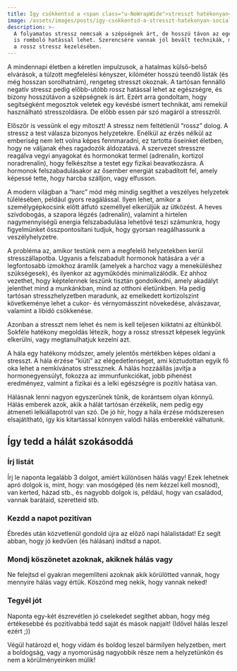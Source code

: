```yaml
---
title: Így csökkentsd a <span class="u-NoWrapWide">stresszt hatékonyan</span>
image: /assets/images/posts/igy-csokkentsd-a-stresszt-hatekonyan-social.jpg
description: >-
  A folyamatos stressz nemcsak a szépségnek árt, de hosszú távon az egészségre
  is romboló hatással lehet. Szerencsére vannak jól bevált technikák, melyek segítenek
  a rossz stressz kezelésében.
---
```


A mindennapi életben a kéretlen impulzusok, a hatalmas külső-belső elvárások, a
túlzott megfelelési kényszer, kilóméter hosszú teendő listák (és még hosszan
sorolhatnám), rengeteg stresszt okoznak. A tartósan fennálló negatív stressz
pedig előbb-utóbb rossz hatással lehet az egészségre, és bizony hosszútávon a
szépségnek is árt. Ezért arra gondoltam, hogy segítségként megosztok veletek egy
kevésbé ismert technikát, ami remekül használható stresszoldásra. De előbb essen
pár szó magáról a stresszről.

Először is vessünk el egy mítoszt! A stressz nem feltétlenül “rossz” dolog. A
stressz a test válasza bizonyos helyzetekre. Enélkül az érzés nélkül az
emberiség nem lett volna képes fennmaradni, ez tartotta őseinket életben, hogy
ne váljanak éhes ragadozók áldozatává. A szervezet stresszre reagálva vegyi
anyagokat és hormonokat termel (adrenalin, kortizol noradrenalin), hogy
felkészítse a testet egy fizikai beavatkozásra. A hormonok felszabadulásakor az
ősember energiát szabadított fel, amely képessé tette, hogy harcba szálljon,
vagy elfusson.

A modern világban a “harc” mód még mindig segíthet a veszélyes helyzetek
túlélésében, például gyors reagálással. Ilyen lehet, amikor a személygépkocsink
előtt átfutó személlyel elkerüljük az ütközést. A heves szívdobogás, a szapora
légzés (adrenalin), valamint a hirtelen nagymennyiségű energia felszabadulása
lehetővé teszi számunkra, hogy figyelmünket összpontosítani tudjuk, hogy gyorsan
reagálhassunk a veszélyhelyzetre.

A probléma az, amikor testünk nem a megfelelő helyzetekben kerül
stresszállapotba. Ugyanis a felszabadult hormonok hatására a vér a legfontosabb
izmokhoz áramlik (amelyek a harchoz vagy a meneküléshez szükségesek), és
ilyenkor az agyműködés minimalizálódik. Ez ahhoz vezethet, hogy képtelennek
leszünk tisztán gondolkodni, amely akadályt jelenthet mind a munkánkban, mind az
otthoni életünkben. Ha pedig tartósan stresszhelyzetben maradunk, az emelkedett
kortizolszint követkeménye lehet a cukor- és vérnyomásszint növekedése,
alvászavar, valamint a libidó csökkenése.

Azonban a stresszt nem lehet és nem is kell teljesen kiiktatni az éltünkből.
Sokféle hatékony megoldás létezik, hogy a rossz stresszt képesek legyünk
elkerülni, vagy megtanulhatjuk kezelni azt.

A hála egy hatékony módszer, amely jelentős mértékben képes oldani a stresszt. A
hála érzése “kiüti” az elégedetlenséget, ami köztudottan egyik fő oka lehet a
nemkívánatos stressznek. A hálás hozzáállás javítja a hormonegyensúlyt, fokozza
az immunfunkciókat, jobb pihenést eredményez, valmint a fizikai és a lelki
egészségre is pozitív hatása van.

Hálásnak lenni nagyon egyszerűnek tűnik, de korántsem olyan könnyű. Hálás
emberek azok, akik a hálát tartósan érzékelik, nem pedig egy átmeneti
lelkiállapotról van szó. De jó hír, hogy a hála érzése módszeresen
elsajátítható, így kis kitartással könnyen valódi hálás emberekké válhatunk.

## Így tedd a hálát szokásoddá

### Írj listát

Írj le naponta legalább 3 dolgot, amiért különösen hálás vagy! Ezek lehetnek
apró dolgok is, mint, hogy: van mosógéped (és nem kézzel kell mosnod), van
kerted, házad stb., és nagyobb dolgok is, például, hogy van családod, vannak
barátaid, szeretteid stb.

### Kezdd a napot pozitívan

Ébredés után közvetlenül gondold újra az előző napi hálalistádat! Ez segít
abban, hogy jó kedvűen (és hálásan) indítsd a napot.

### Mondj köszönetet azoknak, akiknek hálás vagy

Ne felejtsd el gyakran megemlíteni azoknak akik körülötted vannak, hogy mennyire
hálás vagy értük. Köszönd meg nekik, hogy vannak neked!

### Tegyél jót

Naponta egy-két észrevétlen jó cselekedet segíthet abban, hogy még értékesebbé
és pozitívabbá tedd saját és mások napjait! (Idővel hálás leszel ezért ;))

Végül határozd el, hogy vidám és boldog leszel bármilyen helyzetben, mert a
boldogság, vagy a nyomorúság nagyobbik része nem a helyzetünkön és nem a
körülményeinken múlik!


